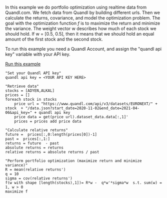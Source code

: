In this example we do portfolio optimization using realtime data from Quandl.com. We fetch data from Quandl by building different urls. Then we calculate the returns, covariance, and model the optimization problem. The goal with the optimization function *f* is to maximize the return and minimize the variance. The weight vector w describes how much of each stock we should hold. If w = [0.5, 0.5], then it means that we should hold an equal amount of the first stock and the second stock.

To run this example you need a Quandl Account, and assign the "quandl api key" variable with your API key.

[Run this example](https://quantleaf.com/?q=%22Set%20your%20Quandl%20API%20key%22%0Aquandl%20api%20key%20%3D%20%3CYOUR%20API%20KEY%20HERE%3E%0A%0A%22Retrieve%20data%22%0Astocks%20%3D%20%5BADYEN,ALKAL%5D%0Aprices%20%3D%20%5B%5D%0Aforeach%20stock%20in%20stocks%0A%09price%20url%20%3D%20%22https:%2F%2Fwww.quandl.com%2Fapi%2Fv3%2Fdatasets%2FEURONEXT%2F%22%20%2B%20%20stock%20%20%2B%20%22%2Fdata.json%3Fstart_date%3D2020-11-02%26end_date%3D2021-04-06%26api_key%3D%22%20%2B%20quandl%20api%20key%0A%09price%20data%20%3D%20get(price%20url).dataset_data.data%5B:,1%5D%27%0A%09prices%20%3D%20prices%20add%20price%20data%0A%0A%22Calculate%20relative%20returns%22%0Afuture%20%3D%20%20prices%5B:,0:length(prices%5B0%5D)-1%5D%0Apast%20%3D%20%20prices%5B:,1:%5D%0Areturns%20%3D%20future%20%20-%20past%0Aabsolute%20returns%20%3D%20returns%0Arelative%20returns%20%3D%20absolute%20returns%20%2F%20past%0A%0A%22Perform%20portfolio%20optimization%20(maximize%20return%20and%20minimize%20variance)%22%0AR%20%3D%20mean(relative%20returns%27)%0Aq%20%3D%2010%0Asigma%20%3D%20cov(relative%20returns%27)%0Af(w%20with%20shape%20%5Blength(stocks),1%5D)%3D%20R*w%20-%20%20q*w%27*sigma*w%20%20s.t.%20sum(w)%20%3D%201,%20w%20%3E%200%0Amaximize%20f%0A&t=code)



```
"Set your Quandl API key"
quandl api key = <YOUR API KEY HERE>

"Retrieve data"
stocks = [ADYEN,ALKAL]
prices = []
foreach stock in stocks
	price url = "https://www.quandl.com/api/v3/datasets/EURONEXT/" +  stock  + "/data.json?start_date=2020-11-02&end_date=2021-04-06&api_key=" + quandl api key
	price data = get(price url).dataset_data.data[:,1]'
	prices = prices add price data

"Calculate relative returns"
future =  prices[:,0:length(prices[0])-1]
past =  prices[:,1:]
returns = future  - past
absolute returns = returns
relative returns = absolute returns / past

"Perform portfolio optimization (maximize return and minimize variance)"
R = mean(relative returns')
q = 10
sigma = cov(relative returns')
f(w with shape [length(stocks),1])= R*w -  q*w'*sigma*w  s.t. sum(w) = 1, w > 0
maximize f

```
